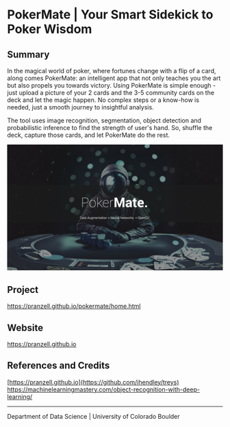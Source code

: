 # PokerMate | Your Smart Sidekick to Poker Wisdom


## Summary
In the magical world of poker, where fortunes change with a flip of a card, along comes PokerMate: an intelligent app that not only teaches you the art but also propels you towards victory. Using PokerMate is simple enough - just upload a picture of your 2 cards and the 3-5 community cards on the deck and let the magic happen. No complex steps or a know-how is needed, just a smooth journey to insightful analysis. 

The tool uses image recognition, segmentation, object detection and probabilistic inference to find the strength of user's hand. So, shuffle the deck, capture those cards, and let PokerMate do the rest.

[![Link to my YouTube video!](https://github.com/pranzell/PokerMate/blob/72960a0c4690615aaf74c1be7dbaf3a5ea455a3f/PokerMate.png)](https://youtu.be/dBF5d8Cv15k?si=G4386bJuGCw3O5XZ)



## Project
https://pranzell.github.io/pokermate/home.html


## Website
https://pranzell.github.io


## References and Credits
[https://pranzell.github.io](https://github.com/ihendley/treys)
https://machinelearningmastery.com/object-recognition-with-deep-learning/

---

Department of Data Science | University of Colorado Boulder
